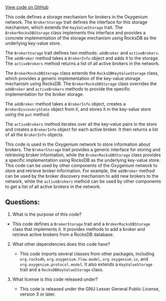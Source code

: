 [View code on GitHub](https://github.com/oxygenium/oxygenium/flow/src/main/scala/org/oxygenium/flow/io/BrokerStorage.scala)

This code defines a storage mechanism for brokers in the Oxygenium network. The `BrokerStorage` trait defines the interface for this storage mechanism, which extends the `KeyValueStorage` trait. The `BrokerRocksDBStorage` class implements this interface and provides a concrete implementation of the storage mechanism using RocksDB as the underlying key-value store.

The `BrokerStorage` trait defines two methods: `addBroker` and `activeBrokers`. The `addBroker` method takes a `BrokerInfo` object and adds it to the storage. The `activeBrokers` method returns a list of all active brokers in the network.

The `BrokerRocksDBStorage` class extends the `RocksDBKeyValueStorage` class, which provides a generic implementation of the key-value storage mechanism using RocksDB. The `BrokerRocksDBStorage` class overrides the `addBroker` and `activeBrokers` methods to provide the specific implementation for the broker storage.

The `addBroker` method takes a `BrokerInfo` object, creates a `BrokerDiscoveryState` object from it, and stores it in the key-value store using the `put` method.

The `activeBrokers` method iterates over all the key-value pairs in the store and creates a `BrokerInfo` object for each active broker. It then returns a list of all the `BrokerInfo` objects.

This code is used in the Oxygenium network to store information about brokers. The `BrokerStorage` trait provides a generic interface for storing and retrieving broker information, while the `BrokerRocksDBStorage` class provides a specific implementation using RocksDB as the underlying key-value store. This code can be used by other components of the Oxygenium network to store and retrieve broker information. For example, the `addBroker` method can be used by the broker discovery mechanism to add new brokers to the network, while the `activeBrokers` method can be used by other components to get a list of all active brokers in the network.
## Questions: 
 1. What is the purpose of this code?
   - This code defines a `BrokerStorage` trait and a `BrokerRocksDBStorage` class that implements it. It provides methods to add a broker and retrieve active brokers from a RocksDB database.

2. What other dependencies does this code have?
   - This code imports several classes from other packages, including `org.rocksdb`, `org.oxygenium.flow.model`, `org.oxygenium.io`, and `org.oxygenium.protocol.model`. It also extends a `KeyValueStorage` trait and a `RocksDBKeyValueStorage` class.

3. What license is this code released under?
   - This code is released under the GNU Lesser General Public License, version 3 or later.
